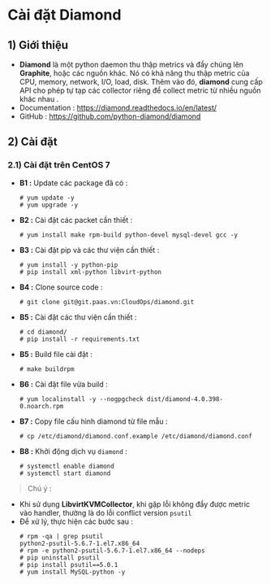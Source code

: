 # Cài đặt Diamond
## **1) Giới thiệu**
- **Diamond** là một python daemon thu thập metrics và đẩy chúng lên **Graphite**, hoặc các nguồn khác. Nó có khả năng thu thập metric của CPU, memory, network, I/O, load, disk. Thêm vào đó, **diamond** cung cấp API cho phép tự tạp các collector riêng để collect metric từ nhiều nguồn khác nhau .
- Documentation : https://diamond.readthedocs.io/en/latest/
- GitHub : https://github.com/python-diamond/diamond
## **2) Cài đặt**
### **2.1) Cài đặt trên CentOS 7**
- **B1 :** Update các package đã có :
    ```
    # yum update -y
    # yum upgrade -y
    ```
- **B2 :** Cài đặt các packet cần thiết :
    ```
    # yum install make rpm-build python-devel mysql-devel gcc -y
    ```
- **B3 :** Cài đặt pip và các thư viện cần thiết :
    ```
    # yum install -y python-pip
    # pip install xml-python libvirt-python
    ```
- **B4 :** Clone source code :
    ```
    # git clone git@git.paas.vn:CloudOps/diamond.git
    ```
- **B5 :** Cài đặt các thư viện cần thiết :
    ```
    # cd diamond/
    # pip install -r requirements.txt
    ```
- **B5 :** Build file cài đặt :
    ```
    # make buildrpm
    ```
- **B6 :** Cài đặt file vừa build :
    ```
    # yum localinstall -y --nogpgcheck dist/diamond-4.0.398-0.noarch.rpm
    ```
- **B7 :** Copy file cấu hình diamond từ file mẫu :
    ```
    # cp /etc/diamond/diamond.conf.example /etc/diamond/diamond.conf
    ```
- **B8 :** Khởi động dịch vụ `diamond` :
    ```
    # systemctl enable diamond
    # systemctl start diamond
    ```
> Chú ý :
- Khi sử dụng **LibvirtKVMCollector**, khi gặp lỗi không đẩy được metric vào handler, thường là do lỗi conflict version `psutil`
- Để xử lý, thực hiện các bước sau :
    ```
    # rpm -qa | grep psutil
    python2-psutil-5.6.7-1.el7.x86_64
    # rpm -e python2-psutil-5.6.7-1.el7.x86_64 --nodeps
    # pip uninstall psutil
    # pip install psutil==5.0.1
    # yum install MySQL-python -y
    ```